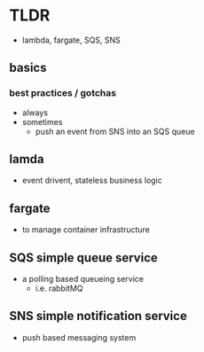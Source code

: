 # TLDR

- lambda, fargate, SQS, SNS

## basics

### best practices / gotchas

- always
- sometimes
  - push an event from SNS into an SQS queue

## lamda

- event drivent, stateless business logic

## fargate

- to manage container infrastructure

## SQS simple queue service

- a polling based queueing service
  - i.e. rabbitMQ

## SNS simple notification service

- push based messaging system
